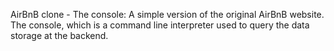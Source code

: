 AirBnB clone - The console:
A simple version of the original AirBnB website.
The console, which is a command line interpreter used to
query the data storage at the backend.
